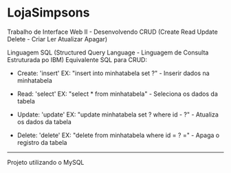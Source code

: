 # LojaSimpsons
Trabalho de Interface Web II - Desenvolvendo CRUD (Create Read Update Delete - Criar Ler Atualizar Apagar)

Linguagem SQL (Structured Query Language - Linguagem de Consulta Estruturada po IBM)
Equivalente SQL para CRUD:

- Create: 'insert'
  EX: "insert into minhatabela set ?" - Inserir dados na minhatabela

- Read: 'select'
  EX: "select * from minhatabela" - Seleciona os dados da tabela 

- Update: 'update'
  EX: "update minhatabela set ? where id - ?" - Atualiza os dados da tabela

- Delete: 'delete'
  EX: "delete from minhatabela where id = ? =" - Apaga o registro da tabela
_____________________________________________________________________________________________________
Projeto utilizando o MySQL
